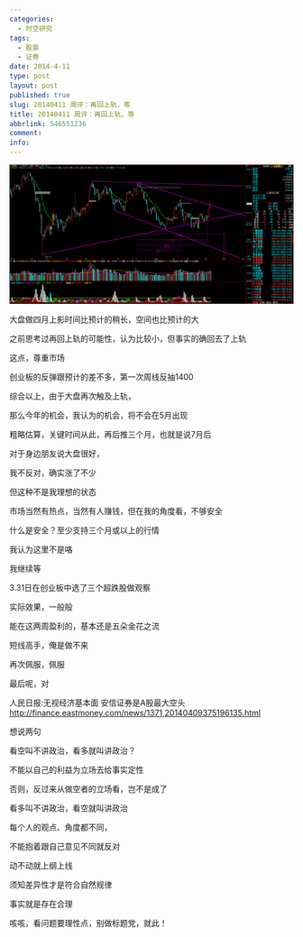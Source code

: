 ```yaml
---
categories:
  - 时空研究
tags:
  - 股票
  - 证券
date: 2014-4-11
type: post
layout: post
published: true
slug: 20140411 周评：再回上轨，等
title: 20140411 周评：再回上轨，等
abbrlink: 546551236
comment:
info:
---
```

![20140411-0](/images/20140411-0.gif)

大盘做四月上影时间比预计的稍长，空间也比预计的大

之前思考过再回上轨的可能性，认为比较小，但事实的确回去了上轨

这点，尊重市场

创业板的反弹跟预计的差不多，第一次周线反抽1400

综合以上，由于大盘再次触及上轨，

那么今年的机会，我认为的机会，将不会在5月出现

粗略估算，关键时间从此，再后推三个月，也就是说7月后


对于身边朋友说大盘很好，

我不反对，确实涨了不少

但这种不是我理想的状态

市场当然有热点，当然有人赚钱，但在我的角度看，不够安全

什么是安全？至少支持三个月或以上的行情

我认为这里不是咯

我继续等


3.31日在创业板中选了三个超跌股做观察

实际效果，一般般

能在这两周盈利的，基本还是五朵金花之流

短线高手，俺是做不来

再次佩服，佩服


最后呢，对

人民日报:无视经济基本面 安信证券是A股最大空头
http://finance.eastmoney.com/news/1371,20140409375196135.html

想说两句

看空叫不讲政治，看多就叫讲政治？

不能以自己的利益为立场去给事实定性

否则，反过来从做空者的立场看，岂不是成了

看多叫不讲政治，看空就叫讲政治

每个人的观点、角度都不同，

不能抱着跟自己意见不同就反对

动不动就上纲上线

须知差异性才是符合自然规律

事实就是存在合理


咳咳，看问题要理性点，别做标题党，就此！